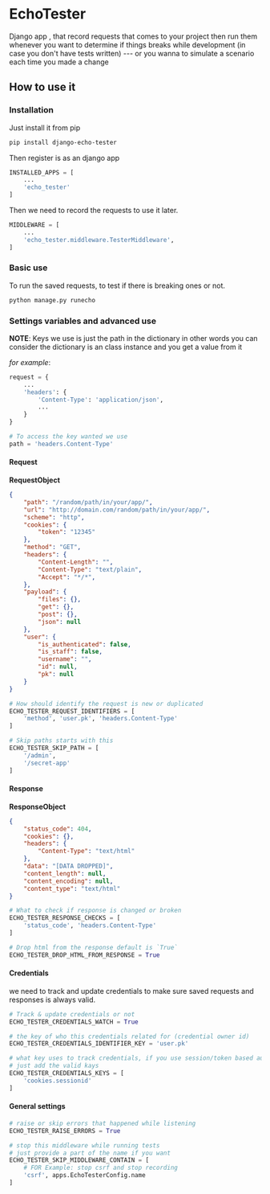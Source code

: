 # EchoTester

Django app , that record requests that comes to your project then run them whenever you want to determine if things breaks while development (in case you don't have tests written) --- or you wanna to simulate a scenario each time you made a change

## How to use it

### Installation

Just install it from pip

```bash
pip install django-echo-tester
```

Then register is as an django app

```python
INSTALLED_APPS = [
    ...    
    'echo_tester'
]
```

Then we need to record the requests to use it later.

```python
MIDDLEWARE = [
    ...
    'echo_tester.middleware.TesterMiddleware',
]
```

### Basic use

To run the saved requests, to test if there is breaking ones or not.

```bash
python manage.py runecho
```

### Settings variables and advanced use

__NOTE__: Keys we use is just the path in the dictionary
in other words you can consider the dictionary is an class instance and you get a value from it

_for example_:
```python
request = {
    ...
    'headers': {
        'Content-Type': 'application/json',
        ...
    }
}

# To access the key wanted we use
path = 'headers.Content-Type'
```

#### Request

__RequestObject__

```json
{
    "path": "/random/path/in/your/app/",
    "url": "http://domain.com/random/path/in/your/app/",
    "scheme": "http",
    "cookies": {
        "token": "12345"
    },
    "method": "GET",
    "headers": {
        "Content-Length": "",
        "Content-Type": "text/plain",
        "Accept": "*/*",
    },
    "payload": {
        "files": {},
        "get": {},
        "post": {},
        "json": null
    },
    "user": {
        "is_authenticated": false,
        "is_staff": false,
        "username": "",
        "id": null,
        "pk": null
    }
}
```


```python
# How should identify the request is new or duplicated
ECHO_TESTER_REQUEST_IDENTIFIERS = [
    'method', 'user.pk', 'headers.Content-Type'
]

# Skip paths starts with this
ECHO_TESTER_SKIP_PATH = [
    '/admin',
    '/secret-app'
]
```

#### Response

__ResponseObject__

```json
{
    "status_code": 404,
    "cookies": {},
    "headers": {
        "Content-Type": "text/html"
    },
    "data": "[DATA DROPPED]",
    "content_length": null,
    "content_encoding": null,
    "content_type": "text/html"
}
```

```python
# What to check if response is changed or broken
ECHO_TESTER_RESPONSE_CHECKS = [
    'status_code', 'headers.Content-Type'
]

# Drop html from the response default is `True`
ECHO_TESTER_DROP_HTML_FROM_RESPONSE = True
```

#### Credentials

we need to track and update credentials to make sure saved requests and responses is always valid.

```python
# Track & update credentials or not
ECHO_TESTER_CREDENTIALS_WATCH = True

# the key of who this credentials related for (credential owner id)
ECHO_TESTER_CREDENTIALS_IDENTIFIER_KEY = 'user.pk'

# what key uses to track credentials, if you use session/token based authentication
# just add the valid kays
ECHO_TESTER_CREDENTIALS_KEYS = [
    'cookies.sessionid'
]

```


#### General settings

```python
# raise or skip errors that happened while listening 
ECHO_TESTER_RAISE_ERRORS = True 

# stop this middleware while running tests
# just provide a part of the name if you want
ECHO_TESTER_SKIP_MIDDLEWARE_CONTAIN = [
    # FOR Example: stop csrf and stop recording
    'csrf', apps.EchoTesterConfig.name
]

```



